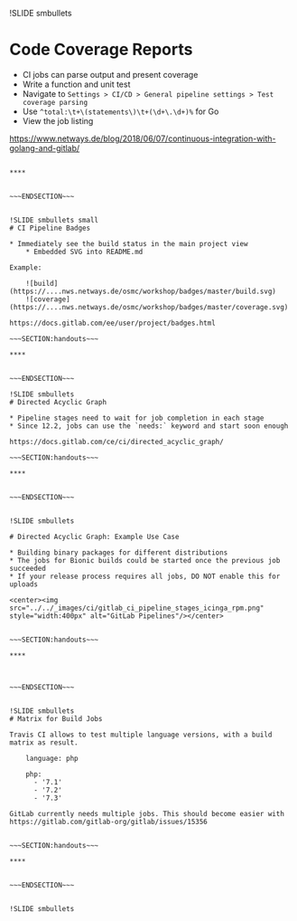 !SLIDE smbullets
# Code Coverage Reports

* CI jobs can parse output and present coverage
* Write a function and unit test
* Navigate to `Settings > CI/CD > General pipeline settings > Test coverage parsing`
* Use `^total:\t+\(statements\)\t+(\d+\.\d+)%` for Go
* View the job listing

https://www.netways.de/blog/2018/06/07/continuous-integration-with-golang-and-gitlab/

~~~SECTION:handouts~~~

****


~~~ENDSECTION~~~


!SLIDE smbullets small
# CI Pipeline Badges

* Immediately see the build status in the main project view
    * Embedded SVG into README.md

Example:

    ![build](https://....nws.netways.de/osmc/workshop/badges/master/build.svg)
    ![coverage](https://....nws.netways.de/osmc/workshop/badges/master/coverage.svg)

https://docs.gitlab.com/ee/user/project/badges.html

~~~SECTION:handouts~~~

****


~~~ENDSECTION~~~

!SLIDE smbullets
# Directed Acyclic Graph

* Pipeline stages need to wait for job completion in each stage
* Since 12.2, jobs can use the `needs:` keyword and start soon enough

https://docs.gitlab.com/ce/ci/directed_acyclic_graph/

~~~SECTION:handouts~~~

****


~~~ENDSECTION~~~


!SLIDE smbullets

# Directed Acyclic Graph: Example Use Case

* Building binary packages for different distributions
* The jobs for Bionic builds could be started once the previous job succeeded
* If your release process requires all jobs, DO NOT enable this for uploads

<center><img src="../../_images/ci/gitlab_ci_pipeline_stages_icinga_rpm.png" style="width:400px" alt="GitLab Pipelines"/></center>


~~~SECTION:handouts~~~

****



~~~ENDSECTION~~~


!SLIDE smbullets
# Matrix for Build Jobs

Travis CI allows to test multiple language versions, with a build matrix as result.

    language: php

    php:
      - '7.1'
      - '7.2'
      - '7.3'

GitLab currently needs multiple jobs. This should become easier with
https://gitlab.com/gitlab-org/gitlab/issues/15356


~~~SECTION:handouts~~~

****


~~~ENDSECTION~~~


!SLIDE smbullets

